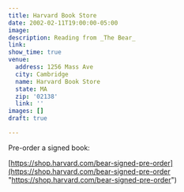 ```yaml
---
title: Harvard Book Store
date: 2002-02-11T19:00:00-05:00
image: 
description: Reading from _The Bear_
link: 
show_time: true
venue:
  address: 1256 Mass Ave
  city: Cambridge
  name: Harvard Book Store
  state: MA
  zip: '02138'
  link: ''
images: []
draft: true

---
```


Pre-order a signed book:

[https://shop.harvard.com/bear-signed-pre-order](https://shop.harvard.com/bear-signed-pre-order "https://shop.harvard.com/bear-signed-pre-order")